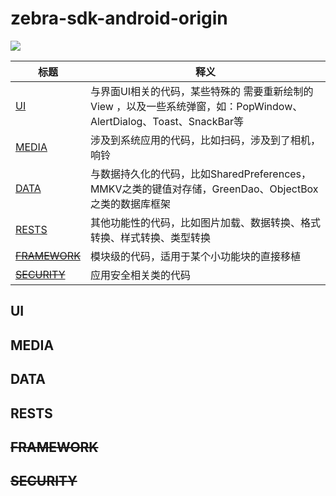 # zebra-sdk-android-origin
[![](https://jitpack.io/v/priscilla-c/zebra-sdk-android-origin.svg)](https://jitpack.io/#priscilla-c/zebra-sdk-android-origin)

| 标题 |  释义 |
| --- | --- |
| [UI](#UI) | 与界面UI相关的代码，某些特殊的 需要重新绘制的 View ，以及一些系统弹窗，如：PopWindow、AlertDialog、Toast、SnackBar等 |
| [MEDIA](#MEDIA) | 涉及到系统应用的代码，比如扫码，涉及到了相机，响铃 |
| [DATA](#DATA) | 与数据持久化的代码，比如SharedPreferences，MMKV之类的键值对存储，GreenDao、ObjectBox之类的数据库框架  | 
| [RESTS](#RESTS) | 其他功能性的代码，比如图片加载、数据转换、格式转换、样式转换、类型转换 |
| [~~FRAMEWORK~~](#~~FRAMEWORK~~) | 模块级的代码，适用于某个小功能块的直接移植 | 
| [~~SECURITY~~](#~~SECURITY~~) | 应用安全相关类的代码 |

## UI
## MEDIA
## DATA
## RESTS
## ~~FRAMEWORK~~
## ~~SECURITY~~
